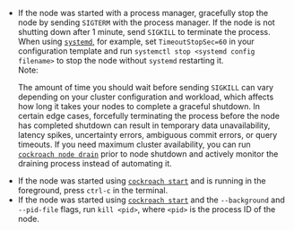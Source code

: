 <ul>
	<li>If the node was started with a process manager, gracefully stop the node by sending <code>SIGTERM</code> with the process manager. If the node is not shutting down after 1 minute, send <code>SIGKILL</code> to terminate the process. When using <code><a href="https://www.freedesktop.org/wiki/Software/systemd/" target="_blank">systemd</a></code>, for example, set <code>TimeoutStopSec=60</code> in your configuration template and run <code>systemctl stop &lt;systemd config filename&gt;</code> to stop the node without <code>systemd</code> restarting it.</li>
	<div class="bs-callout bs-callout--info"><div class="bs-callout__label">Note:</div>
	<p>The amount of time you should wait before sending <code>SIGKILL</code> can vary depending on your cluster configuration and workload, which affects how long it takes your nodes to complete a graceful shutdown. In certain edge cases, forcefully terminating the process before the node has completed shutdown can result in temporary data unavailability, latency spikes, uncertainty errors, ambiguous commit errors, or query timeouts. If you need maximum cluster availability, you can run <a href="cockroach-node.html"><code>cockroach node drain</code></a> prior to node shutdown and actively monitor the draining process instead of automating it.</p>
	</div>
	<li>If the node was started using <a href="cockroach-start.html"><code>cockroach start</code></a> and is running in the foreground, press <code>ctrl-c</code> in the terminal.</li>
	<li>If the node was started using <a href="cockroach-start.html"><code>cockroach start</code></a> and the <code>--background</code> and <code>--pid-file</code> flags, run <code>kill &lt;pid&gt;</code>, where <code>&lt;pid&gt;</code> is the process ID of the node.</li>
</ul>